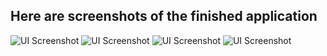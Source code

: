 ## Here are screenshots of the finished application

![UI Screenshot](docs/ph1.jpg.png)
![UI Screenshot](docs/ph2.jpg.png)
![UI Screenshot](docs/ph3.jpg.png)
![UI Screenshot](docs/ph4.jpg.png)
